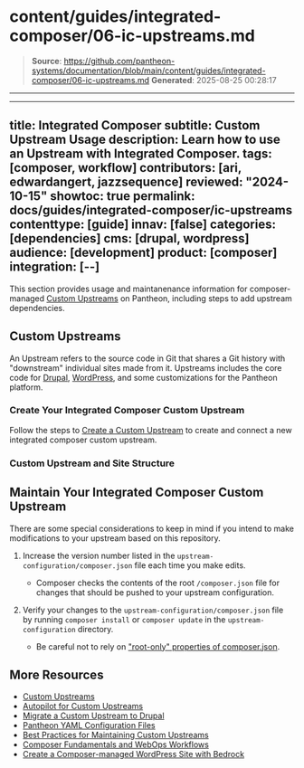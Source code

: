 # content/guides/integrated-composer/06-ic-upstreams.md

> **Source**: https://github.com/pantheon-systems/documentation/blob/main/content/guides/integrated-composer/06-ic-upstreams.md
> **Generated**: 2025-08-25 00:28:17

---

---
title: Integrated Composer
subtitle: Custom Upstream Usage
description: Learn how to use an Upstream with Integrated Composer.
tags: [composer, workflow]
contributors: [ari, edwardangert, jazzsequence]
reviewed: "2024-10-15"
showtoc: true
permalink: docs/guides/integrated-composer/ic-upstreams
contenttype: [guide]
innav: [false]
categories: [dependencies]
cms: [drupal, wordpress]
audience: [development]
product: [composer]
integration: [--]
---

This section provides usage and maintanenance information for composer-managed [Custom Upstreams](/guides/custom-upstream) on Pantheon, including steps to add upstream dependencies.


## Custom Upstreams

An Upstream refers to the source code in Git that shares a Git history with "downstream" individual sites made from it. Upstreams includes the core code for [Drupal](https://github.com/pantheon-upstreams/drupal-composer-managed), [WordPress](https://github.com/pantheon-upstreams/wordpress-composer-managed), and some customizations for the Pantheon platform.

### Create Your Integrated Composer Custom Upstream

Follow the steps to [Create a Custom Upstream](/guides/custom-upstream/create-custom-upstream/) to create and connect a new integrated composer custom upstream. 

### Custom Upstream and Site Structure

<Partial file="ic-upstream-structure.md" />

<Partial file="upstream-management-dependencies.md" />

## Maintain Your Integrated Composer Custom Upstream

 There are some special considerations to keep in mind if you intend to make modifications to your upstream based on this repository.

1. Increase the version number listed in the `upstream-configuration/composer.json` file each time you make edits.
    - Composer checks the contents of the root `/composer.json` file for changes that should be pushed to your upstream configuration.

1. Verify your changes to the `upstream-configuration/composer.json` file by running `composer install` or `composer update` in the `upstream-configuration` directory.
    - Be careful not to rely on ["root-only" properties of composer.json](https://getcomposer.org/doc/04-schema.md).

## More Resources

- [Custom Upstreams](/guides/custom-upstream)
- [Autopilot for Custom Upstreams](/guides/autopilot-custom-upstream)
- [Migrate a Custom Upstream to Drupal](/guides/drupal-hosted-createcustom)
- [Pantheon YAML Configuration Files](/pantheon-yml)
- [Best Practices for Maintaining Custom Upstreams](/guides/custom-upstream/maintain-custom-upstream)
- [Composer Fundamentals and WebOps Workflows](/guides/composer)
- [Create a Composer-managed WordPress Site with Bedrock](/guides/wordpress-composer/wordpress-composer-managed)
